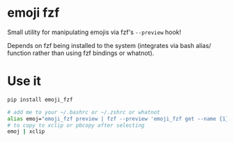 # emoji fzf
Small utility for manipulating emojis via fzf's `--preview` hook!

Depends on fzf being installed to the system (integrates via bash alias/
function rather than using fzf bindings or whatnot).

# Use it
```bash
pip install emoji_fzf

# add me to your ~/.bashrc or ~/.zshrc or whatnot
alias emoj="emoji_fzf preview | fzf --preview 'emoji_fzf get --name {1}' | cut -d \" \" -f 1 | emoji_fzf get"
# to copy to xclip or pbcopy after selecting
emoj | xclip
```
